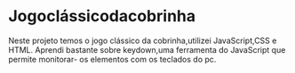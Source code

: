 # Jogoclássicodacobrinha 

Neste projeto temos o jogo clássico da cobrinha,utilizei JavaScript,CSS e HTML.
Aprendi bastante sobre keydown,uma ferramenta do JavaScript que permite monitorar-
os elementos com os teclados do pc. 
